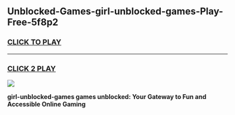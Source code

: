 
## Unblocked-Games-girl-unblocked-games-Play-Free-5f8p2
<h3>
<a href="https://premium76.site?title=girl-unblocked-games&ref=23A">CLICK TO PLAY</a></h3>
<hr>

<h3>
<a href="https://premium76.site?title=girl-unblocked-games&ref=23A">CLICK 2 PLAY</a>
  
</h3>

<a href="https://premium76.site?title=girl-unblocked-games&ref=23A"><img src="https://clearcache.store/games.png"></a>


**girl-unblocked-games games unblocked: Your Gateway to Fun and Accessible Online Gaming**

